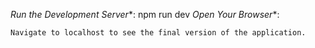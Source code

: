 
*Run the Development Server**:
    npm run dev
*Open Your Browser**:

    Navigate to localhost to see the final version of the application.


